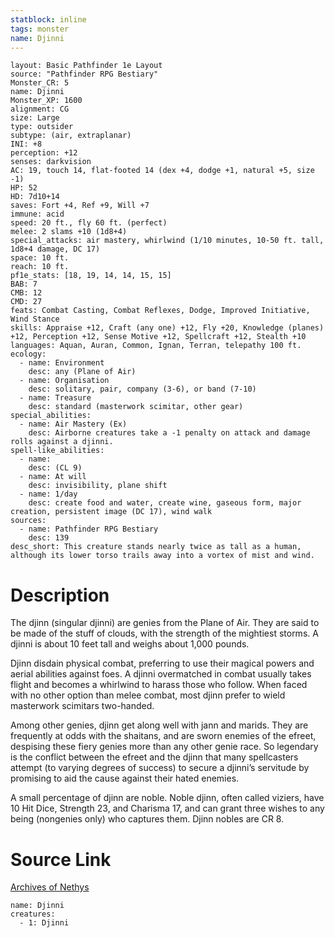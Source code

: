 ```yaml
---
statblock: inline
tags: monster
name: Djinni
---
```

```statblock
layout: Basic Pathfinder 1e Layout
source: "Pathfinder RPG Bestiary"
Monster_CR: 5
name: Djinni
Monster_XP: 1600
alignment: CG
size: Large
type: outsider
subtype: (air, extraplanar)
INI: +8
perception: +12
senses: darkvision
AC: 19, touch 14, flat-footed 14 (dex +4, dodge +1, natural +5, size -1)
HP: 52
HD: 7d10+14
saves: Fort +4, Ref +9, Will +7
immune: acid
speed: 20 ft., fly 60 ft. (perfect)
melee: 2 slams +10 (1d8+4)
special_attacks: air mastery, whirlwind (1/10 minutes, 10-50 ft. tall, 1d8+4 damage, DC 17)
space: 10 ft.
reach: 10 ft.
pf1e_stats: [18, 19, 14, 14, 15, 15]
BAB: 7
CMB: 12
CMD: 27
feats: Combat Casting, Combat Reflexes, Dodge, Improved Initiative, Wind Stance
skills: Appraise +12, Craft (any one) +12, Fly +20, Knowledge (planes) +12, Perception +12, Sense Motive +12, Spellcraft +12, Stealth +10
languages: Aquan, Auran, Common, Ignan, Terran, telepathy 100 ft.
ecology:
  - name: Environment
    desc: any (Plane of Air)
  - name: Organisation
    desc: solitary, pair, company (3-6), or band (7-10)
  - name: Treasure
    desc: standard (masterwork scimitar, other gear)
special_abilities:
  - name: Air Mastery (Ex)
    desc: Airborne creatures take a -1 penalty on attack and damage rolls against a djinni.
spell-like_abilities:
  - name:
    desc: (CL 9)
  - name: At will
    desc: invisibility, plane shift
  - name: 1/day
    desc: create food and water, create wine, gaseous form, major creation, persistent image (DC 17), wind walk
sources:
  - name: Pathfinder RPG Bestiary
    desc: 139
desc_short: This creature stands nearly twice as tall as a human, although its lower torso trails away into a vortex of mist and wind.
```
# Description
The djinn (singular djinni) are genies from the Plane of Air. They are said to be made of the stuff of clouds, with the strength of the mightiest storms. A djinni is about 10 feet tall and weighs about 1,000 pounds.

Djinn disdain physical combat, preferring to use their magical powers and aerial abilities against foes. A djinni overmatched in combat usually takes flight and becomes a whirlwind to harass those who follow. When faced with no other option than melee combat, most djinn prefer to wield masterwork scimitars two-handed.

Among other genies, djinn get along well with jann and marids. They are frequently at odds with the shaitans, and are sworn enemies of the efreet, despising these fiery genies more than any other genie race. So legendary is the conflict between the efreet and the djinn that many spellcasters attempt (to varying degrees of success) to secure a djinni’s servitude by promising to aid the cause against their hated enemies.

A small percentage of djinn are noble. Noble djinn, often called viziers, have 10 Hit Dice, Strength 23, and Charisma 17, and can grant three wishes to any being (nongenies only) who captures them. Djinn nobles are CR 8.
# Source Link
[Archives of Nethys](https://aonprd.com/MonsterDisplay.aspx?ItemName=Djinni)
```encounter-table
name: Djinni
creatures:
  - 1: Djinni
```
